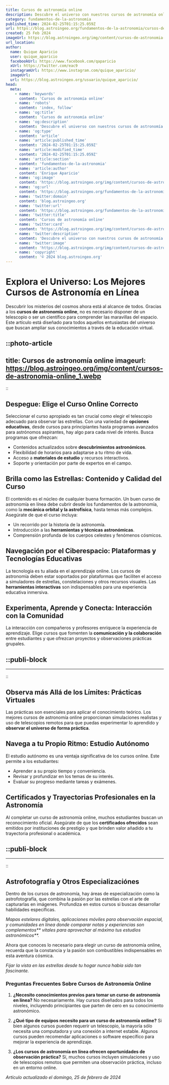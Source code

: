 ```yaml
---
title: Cursos de astronomía online
description: Descubre el universo con nuestros cursos de astronomía online. Aprende a tu propio ritmo con expertos. ¡Inicia tu viaje estelar hoy mismo!
category: fundamentos-de-la-astronomia
published_time: 2024-02-25T01:15:25.059Z
url: https://blog.astroingeo.org/fundamentos-de-la-astronomia/cursos-de-astronomia-online
created: 25 Feb 2024
imageUrl: https://blog.astroingeo.org/img/content/cursos-de-astronomia-online_1.webp
url_location:
author:
  name: Quique Aparicio
  user: quique_aparicio
  facebookUrl: https://www.facebook.com/qaparicio
  xUrl: https://twitter.com/eac9
  instagramUrl: https://www.instagram.com/quique_aparicio/
  imageUrl: 
  url: https://blog.astroingeo.org/usuario/quique_aparicio/
head:
  meta:
    - name: 'keywords'
      content: 'Cursos de astronomía online'
    - name: 'robots'
      content: 'index, follow'
    - name: 'og:title'
      content: 'Cursos de astronomía online'
    - name: 'og:description'
      content: 'Descubre el universo con nuestros cursos de astronomía online. Aprende a tu propio ritmo con expertos. ¡Inicia tu viaje estelar hoy mismo!'
    - name: 'og:type'
      content: 'article'
    - name: 'article:published_time'
      content: '2024-02-25T01:15:25.059Z'
    - name: 'article:modified_time'
      content: '2024-02-25T01:15:25.059Z'
    - name: 'article:section'
      content: 'fundamentos-de-la-astronomia'
    - name: 'article:author'
      content: 'Enrique Aparicio'
    - name: 'og:image'
      content: 'https://blog.astroingeo.org/img/content/cursos-de-astronomia-online_1.webp'
    - name: 'og:url'
      content: 'https://blog.astroingeo.org/fundamentos-de-la-astronomia/cursos-de-astronomia-online'
    - name: 'twitter:domain'
      content: 'blog.astroingeo.org'
    - name: 'twitter:url'
      content: 'https://blog.astroingeo.org/fundamentos-de-la-astronomia/cursos-de-astronomia-online'
    - name: 'twitter:title'
      content: 'Cursos de astronomía online'
    - name: 'twitter:card'
      content: 'https://blog.astroingeo.org/img/content/cursos-de-astronomia-online_1.webp'
    - name: 'twitter:description'
      content: 'Descubre el universo con nuestros cursos de astronomía online. Aprende a tu propio ritmo con expertos. ¡Inicia tu viaje estelar hoy mismo!'
    - name: 'twitter:image'
      content: 'https://blog.astroingeo.org/img/content/cursos-de-astronomia-online_1.webp'
    - name: 'copyright'
      content: '© 2024 blog.astroingeo.org'
---
```

# Explora el Universo: Los Mejores Cursos de Astronomía en Línea

Descubrir los misterios del cosmos ahora está al alcance de todos. Gracias a los **cursos de astronomía online**, no es necesario disponer de un telescopio o ser un científico para comprender las maravillas del espacio. Este artículo está diseñado para todos aquellos entusiastas del universo que buscan ampliar sus conocimientos a través de la educación virtual.


::photo-article
---
title: Cursos de astronomía online
imageurl: https://blog.astroingeo.org/img/content/cursos-de-astronomia-online_1.webp
---
::

  
## Despegue: Elige el Curso Online Correcto

Seleccionar el curso apropiado es tan crucial como elegir el telescopio adecuado para observar las estrellas. Con una variedad de **opciones educativas**, desde cursos para principiantes hasta programas avanzados para astrónomos aspirantes, hay algo para cada nivel de interés. Busca programas que ofrezcan:

- Contenidos actualizados sobre **descubrimientos astronómicos**.
- Flexibilidad de horarios para adaptarse a tu ritmo de vida.
- Acceso a **materiales de estudio** y recursos interactivos.
- Soporte y orientación por parte de expertos en el campo.

## Brilla como las Estrellas: Contenido y Calidad del Curso

El contenido es el núcleo de cualquier buena formación. Un buen curso de astronomía en línea debe cubrir desde los fundamentos de la astronomía, como la **mecánica orbital y la astrofísica**, hasta temas más complejos. Asegúrate de que el curso incluya:

- Un recorrido por la historia de la astronomía.
- Introducción a las **herramientas y técnicas astronómicas**.
- Comprensión profunda de los cuerpos celestes y fenómenos cósmicos.

## Navegación por el Ciberespacio: Plataformas y Tecnologías Educativas

La tecnología es tu aliada en el aprendizaje online. Los cursos de astronomía deben estar soportados por plataformas que faciliten el acceso a simuladores de estrellas, constelaciones y otros recursos visuales. Las **herramientas interactivas** son indispensables para una experiencia educativa inmersiva.

## Experimenta, Aprende y Conecta: Interacción con la Comunidad

La interacción con compañeros y profesores enriquece la experiencia de aprendizaje. Elige cursos que fomenten la **comunicación y la colaboración** entre estudiantes y que ofrezcan proyectos y observaciones prácticas grupales.


  ::publi-block
  ---
  ---
  ::
  
    
## Observa más Allá de los Límites: Prácticas Virtuales

Las prácticas son esenciales para aplicar el conocimiento teórico. Los mejores cursos de astronomía online proporcionan simulaciones realistas y uso de telescopios remotos para que puedas experimentar lo aprendido y **observar el universo de forma práctica**.

## Navega a tu Propio Ritmo: Estudio Autónomo

El estudio autónomo es una ventaja significativa de los cursos online. Este permite a los estudiantes:

- Aprender a su propio tiempo y conveniencia.
- Revisar y profundizar en los temas de su interés.
- Evaluar su progreso mediante tareas y exámenes.

## Certificados y Trayectorias Profesionales en la Astronomía

Al completar un curso de astronomía online, muchos estudiantes buscan un reconocimiento oficial. Asegúrate de que los **certificados ofrecidos** sean emitidos por instituciones de prestigio y que brinden valor añadido a tu trayectoria profesional o académica.


  ::publi-block
  ---
  ---
  ::
  
    
## Astrofotografía y Otros Especializaciónes

Dentro de los cursos de astronomía, hay áreas de especialización como la astrofotografía, que combina la pasión por las estrellas con el arte de capturarlas en imágenes. Profundiza en estos cursos si buscas desarrollar habilidades específicas.

_Mapas estelares digitales, aplicaciones móviles para observación espacial, y comunidades en línea donde comparar notas y experiencias son complementos** vitales para aprovechar al máximo tus estudios astronómicos**._

Ahora que conoces lo necesario para elegir un curso de astronomía online, recuerda que la constancia y la pasión son combustibles indispensables en esta aventura cósmica.

*Fijar la vista en las estrellas desde tu hogar nunca había sido tan fascinante.*

### Preguntas Frecuentes Sobre Cursos de Astronomía Online

1. **¿Necesito conocimientos previos para tomar un curso de astronomía en línea?**
   No necesariamente. Hay cursos diseñados para todos los niveles, incluyendo principiantes que parten de cero en su conocimiento astronómico.

2. **¿Qué tipo de equipos necesito para un curso de astronomía online?**
   Si bien algunos cursos pueden requerir un telescopio, la mayoría sólo necesita una computadora y una conexión a internet estable. Algunos cursos pueden recomendar aplicaciones o software específico para mejorar la experiencia de aprendizaje.

3. **¿Los cursos de astronomía en línea ofrecen oportunidades de observación práctica?**
   Sí, muchos cursos incluyen simulaciones y uso de telescopios remotos que permiten una observación práctica, incluso en un entorno online.

_Artículo actualizado el domingo, 25 de febrero de 2024_